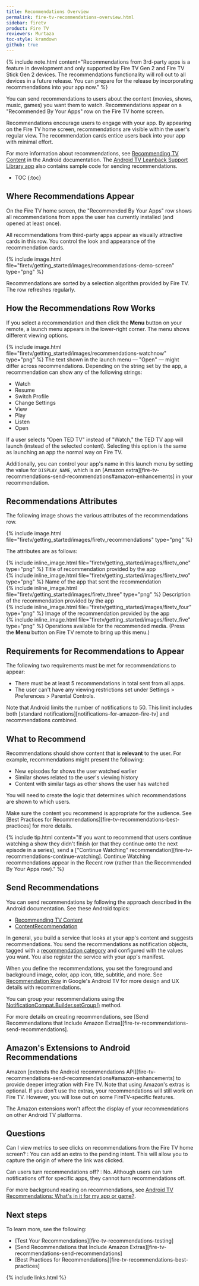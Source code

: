 ```yaml
---
title: Recommendations Overview
permalink: fire-tv-recommendations-overview.html
sidebar: firetv
product: Fire TV
reviewers: Murtaza
toc-style: kramdown
github: true
---
```


{% include note.html content="Recommendations from 3rd-party apps is a feature in development and only supported by Fire TV Gen 2 and Fire TV Stick Gen 2 devices. The recommendations functionality will roll out to all devices in a future release. You can prepare for the release by incorporating recommendations into your app now." %}

You can send recommendations to users about the content (movies, shows, music, games) you want them to watch. Recommendations appear on a "Recommended By Your Apps" row on the Fire TV home screen.

Recommendations encourage users to engage with your app. By appearing on the Fire TV home screen, recommendations are visible within the user's regular view. The recommendation cards entice users back into your app with minimal effort.

For more information about recommendations, see [Recommending TV Content](https://developer.android.com/training/tv/discovery/recommendations.html) in the Android documentation. The [Android TV Leanback Support Library app](https://github.com/googlesamples/androidtv-Leanback) also contains sample code for sending recommendations.

* TOC
{:toc}

## Where Recommendations Appear

On the Fire TV home screen, the "Recommended By Your Apps" row shows all recommendations from apps the user has currently installed (and opened at least once).

All recommendations from third-party apps appear as visually attractive cards in this row. You control the look and appearance of the recommendation cards.

{% include image.html file="firetv/getting_started/images/recommendations-demo-screen" type="png" %}

Recommendations are sorted by a selection algorithm provided by Fire TV. The row refreshes regularly.

## How the Recommendations Row Works

If you select a recommendation and then click the **Menu** button on your remote, a launch menu appears in the lower-right corner. The menu shows different viewing options.

{% include image.html file="firetv/getting_started/images/recommendations-watchnow" type="png" %}
The text shown in the launch menu &mdash; \"Open\" &mdash; might differ across recommendations. Depending on the string set by the app, a recommendation can show any of the following strings:

*  Watch
*  Resume
*  Switch Profile
*  Change Settings
*  View
*  Play
*  Listen
*  Open

If a user selects "Open TED TV" instead of "Watch," the TED TV app will launch (instead of the selected content). Selecting this option is the same as launching an app the normal way on Fire TV.

Additionally, you can control your app's name in this launch menu by setting the value for `DISPLAY_NAME`, which is an [Amazon extra][fire-tv-recommendations-send-recommendations#amazon-enhancements] in your recommendation.

## Recommendations Attributes

The following image shows the various attributes of the recommendations row.

{% include image.html file="firetv/getting_started/images/firetv_recommendations" type="png" %}

The attributes are as follows:

<div class="number_legend">

{% include inline_image.html file="firetv/getting_started/images/firetv_one" type="png" %} Title of recommendation provided by the app <br/>
{% include inline_image.html file="firetv/getting_started/images/firetv_two" type="png" %} Name of the app that sent the recommendation <br/>
{% include inline_image.html file="firetv/getting_started/images/firetv_three" type="png" %} Description of the recommendation provided by the app <br/>
{% include inline_image.html file="firetv/getting_started/images/firetv_four" type="png" %} Image of the recommendation provided by the app <br/>
{% include inline_image.html file="firetv/getting_started/images/firetv_five" type="png" %} Operations available for the recommended media. (Press the <b>Menu</b> button on Fire TV remote to bring up this menu.) <br/>
</div>


## Requirements for Recommendations to Appear

The following two requirements must be met for recommendations to appear:

* There must be at least 5 recommendations in total sent from all apps.
* The user can't have any viewing restrictions set under Settings > Preferences > Parental Controls.

Note that Android limits the number of notifications to 50. This limit includes both [standard notifications][notifications-for-amazon-fire-tv] and recommendations combined.

## What to Recommend

Recommendations should show content that is **relevant** to the user. For example, recommendations might present the following:

* New episodes for shows the user watched earlier
* Similar shows related to the user's viewing history
* Content with similar tags as other shows the user has watched

You will need to create the logic that determines which recommendations are shown to which users.

Make sure the content you recommend is appropriate for the audience. See [Best Practices for Recommendations][fire-tv-recommendations-best-practices] for more details.

{% include tip.html content="If you want to recommend that users continue watching a show they didn't finish (or that they continue onto the next episode in a series), send a [\"Continue Watching\" recommendation][fire-tv-recommendations-continue-watching]. Continue Watching recommendations appear in the Recent row (rather than the Recommended By Your Apps row)." %}

## Send Recommendations

You can send recommendations by following the approach described in the Android documentation. See these Android topics:

* [Recommending TV Content][2]
* [ContentRecommendation][3]

In general, you build a service that looks at your app's content and suggests recommendations. You send the recommendations as notification objects, tagged with a [recommendation category][1] and configured with the values you want. You also register the service with your app's manifest.

When you define the recommendations, you set the foreground and background image, color, app icon, title, subtitle, and more. See [Recommendation Row][5] in Google's Android TV for more design and UX details with recommendations.

You can group your recommendations using the [NotificationCompat.Builder.setGroup()][4] method.

For more details on creating recommendations, see [Send Recommendations that Include Amazon Extras][fire-tv-recommendations-send-recommendations].

## Amazon's Extensions to Android Recommendations

Amazon [extends the Android recommendations API][fire-tv-recommendations-send-recommendations#amazon-enhancements] to provide deeper integration with Fire TV. Note that using Amazon's extras is optional. If you don't use the extras, your recommendations will still work on Fire TV. However, you will lose out on some FireTV-specific features.

The Amazon extensions won't affect the display of your recommendations on other Android TV platforms.

## Questions

Can I view metrics to see clicks on recommendations from the Fire TV home screen?
:  You can add an extra to the pending intent. This will allow you to capture the origin of where the link was clicked.

Can users turn recommendations off?
:  No. Although users can turn notifications off for specific apps, they cannot turn recommendations off.

For more background reading on recommendations, see [Android TV Recommendations: What's in it for my app or game?][6].

## Next steps

To learn more, see the following:

* [Test Your Recommendations][fire-tv-recommendations-testing]
* [Send Recommendations that Include Amazon Extras][fire-tv-recommendations-send-recommendations]
* [Best Practices for Recommendations][fire-tv-recommendations-best-practices]


[1]: https://developer.android.com/reference/android/app/Notification.html#CATEGORY_RECOMMENDATION
[2]: https://developer.android.com/training/tv/discovery/recommendations.html
[3]: http://developer.android.com/reference/android/support/app/recommendation/ContentRecommendation.html
[4]: https://developer.android.com/reference/android/support/v4/app/NotificationCompat.Builder.html#setGroup(java.lang.String)
[5]: https://www.google.com/design/spec-tv/system-overview/recommendation-row.html
[6]: https://developer.nvidia.com/content/android-tv-recommendations

{% include links.html %}

